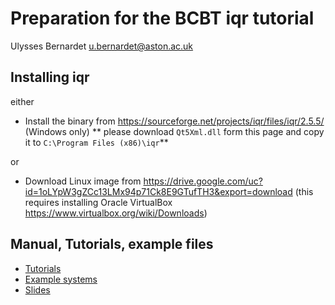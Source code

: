 # Preparation for the BCBT iqr tutorial
Ulysses Bernardet <u.bernardet@aston.ac.uk>

## Installing iqr
either
- Install the binary from https://sourceforge.net/projects/iqr/files/iqr/2.5.5/ (Windows only)
  ** please download ``Qt5Xml.dll`` form this page and copy it to ``C:\Program Files (x86)\iqr``**

or

- Download Linux image from https://drive.google.com/uc?id=1oLYpW3gZCc13LMx94p71Ck8E9GTufTH3&export=download
  (this requires installing Oracle VirtualBox https://www.virtualbox.org/wiki/Downloads)

## Manual, Tutorials, example files
- [Tutorials](Tutorials/)
- [Example systems](Systems/)
- [Slides](Slides/)




